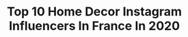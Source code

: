 ---
title: Top 10 Home Decor Instagram Influencers In France In 2020
description: >-
  Find top home decor Instagram influencers in France in 2020. Most popular hashtags: #homedecor #home #decoration #deco.
platform: Instagram
profiles:
  - username: "maisouimanon_"
    fullname: >-
      𝓜 𝓪 𝓷 𝓸 𝓷
    location: "France"
    followers: 30292
    engagement: 512
    commentsToLikes: 0.090768
    id: ck138cfqqfk1p0i19w900yfpr
    verified: false
    hashtags: "#fashionblogger, #bekapten, #loavies, #igtv"
  - username: "soodecoo"
    fullname: >-
      S͢o͢p͢h͢i͢e͢ - 28 y͢o͢ 🌸 Déco
    location: "France"
    followers: 13305
    engagement: 602
    commentsToLikes: 0.109071
    id: ck6tmstnl8gsy0j71i6ljum51
    verified: false
    hashtags: "#home, #naturaldecor, #girlstyle, #cuisine"
  - username: "frenchstyle.agi"
    fullname: >-
      a g a 🕊
    location: "France"
    followers: 16922
    engagement: 1052
    commentsToLikes: 0.098000
    id: ck5hjjrn7gr5m0i111cl5jhoo
    verified: false
    hashtags: "#silkblouse, #linenshorts, #matchapancakes, #simpleretro"
  - username: "nordastyle"
    fullname: >-
      Norda
    location: "France"
    followers: 3365
    engagement: 2459
    commentsToLikes: 0.548077
    id: ck6uhtve3b7z70j71m4jajxt8
    verified: false
    hashtags: "#pausegourmande, #ootdshare, #portrait, #kadrajimdan"
  - username: "onlycarla_m"
    fullname: >-
      CARLA
    location: "France"
    followers: 5827
    engagement: 1457
    commentsToLikes: 0.147696
    id: ck6tz57pe7osy0j71gd89xj38
    verified: false
    hashtags: "#restonscheznous, #makeuptutorial, #style, #housedecor"
  - username: "lifestyle_july"
    fullname: >-
      J u l i e 🕊
    location: "France"
    followers: 20437
    engagement: 824
    commentsToLikes: 0.271972
    id: ck0u9gvnd9sb30i1967nit2yi
    verified: false
    hashtags: "#housedecor, #mamaison, #trybike, #petitefille"
  - username: "sophiamssi"
    fullname: >-
      Sophia Msi
    location: "France"
    followers: 2352
    engagement: 2292
    commentsToLikes: 0.346409
    id: ckap7cxb5jivg0i78x8w0s7zs
    verified: false
    hashtags: "#myminimalhome, #concoursinsta, #outfittoday, #view"
  - username: "blondie_rio"
    fullname: >-
      𝑆𝐴𝑁𝐷𝑅𝐴 ♡ Coach Beauté 🦋
    location: "France"
    followers: 8531
    engagement: 1251
    commentsToLikes: 0.206111
    id: ck6tlt4d26la10j71148fyril
    verified: false
    hashtags: "#beautysecret, #springoutfit, #weekendmood, #perfumelovers"
  - username: "le_petit_marius"
    fullname: >-
      ❃ ᎯӀєχαи∂яα ❃
    location: "France"
    followers: 25584
    engagement: 656
    commentsToLikes: 0.197050
    id: ckap8rgd6pjka0i78znw034dh
    verified: false
    hashtags: "#motherhood, #secondpregnant, #homeinspo, #familyfirst"
  - username: "momitta_"
    fullname: >-
      ❈ Florie
    location: "France"
    followers: 10259
    engagement: 1168
    commentsToLikes: 0.089200
    id: ck8t9fz7fny1x0j7855jd7cnb
    verified: false
    hashtags: "#pregnant, #bigbrother, #lilikim, #concoursinstagram"
---